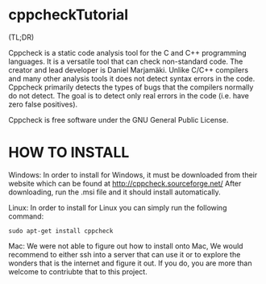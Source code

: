 cppcheckTutorial
================

(TL;DR)

Cppcheck is a static code analysis tool for the C and C++ programming 
languages. It is a versatile tool that can check non-standard code. The 
creator and lead developer is Daniel Marjamäki. Unlike C/C++ compilers and 
many other analysis tools it does not detect syntax errors in the code. 
Cppcheck primarily detects the types of bugs that the compilers normally do
not detect. 
The goal is to detect only real errors in the code (i.e. have zero false positives).

Cppcheck is free software under the GNU General Public License.


HOW TO INSTALL
==================
Windows: 
	In order to install for Windows, it must be downloaded from their
	website which can be found at http://cppcheck.sourceforge.net/
	After downloading, run the .msi file and it should install automatically.

Linux:
	In order to install for Linux you can simply run the following command:

```
sudo apt-get install cppcheck
```

Mac:
	We were not able to figure out how to install onto Mac, We would recommend to either ssh
	into a server that can use it or to explore the wonders that is the internet and figure it
	out. If you do, you are more than welcome to contriubte that to this project.
